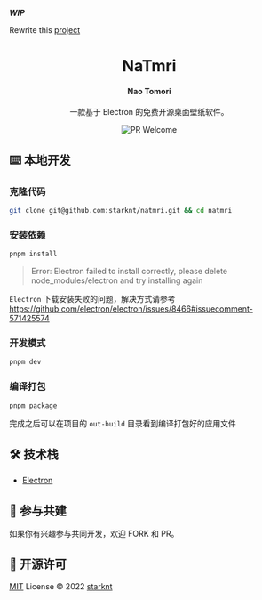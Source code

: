 ***WIP***

Rewrite this [project](https://github.com/starknt/LiveMoe)

<h1 align="center">NaTmri</h1>

<h4 align="center">Nao Tomori</h4>

<p align="center">一款基于 Electron 的免费开源桌面壁纸软件。</p>

<div align="center">

![PR Welcome](https://img.shields.io/badge/PR-welcome-brightgreen.svg?style=flat)

</div>

## ⌨️ 本地开发

### 克隆代码

```bash
git clone git@github.com:starknt/natmri.git && cd natmri
```

### 安装依赖

```bash
pnpm install
```

> Error: Electron failed to install correctly, please delete node_modules/electron and try installing again

`Electron` 下载安装失败的问题，解决方式请参考 <https://github.com/electron/electron/issues/8466#issuecomment-571425574>

### 开发模式

```bash
pnpm dev
```

### 编译打包

```bash
pnpm package
```

完成之后可以在项目的 `out-build` 目录看到编译打包好的应用文件

## 🛠 技术栈

- [Electron](https://electronjs.org/)

## 🤝 参与共建

如果你有兴趣参与共同开发，欢迎 FORK 和 PR。

## 📜 开源许可

[MIT](./LICENSE) License © 2022 [starknt](https://github.com/starknt)
